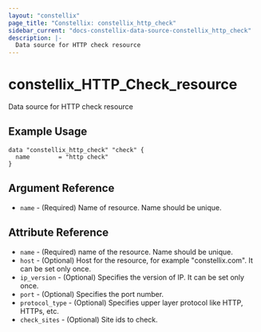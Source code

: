 ```yaml
---
layout: "constellix"
page_title: "Constellix: constellix_http_check"
sidebar_current: "docs-constellix-data-source-constellix_http_check"
description: |-
  Data source for HTTP check resource
---
```


# constellix_HTTP_Check_resource #
Data source for HTTP check resource

## Example Usage ##

```hcl
data "constellix_http_check" "check" {
  name        = "http check"
}

```

## Argument Reference ##
* `name` - (Required) Name of resource. Name should be unique.

## Attribute Reference ##
* `name` - (Required) name of the resource. Name should be unique.
* `host` - (Optional) Host for the resource, for example "constellix.com". It can be set only once.
* `ip_version` - (Optional) Specifies the version of IP. It can be set only once.
* `port` - (Optional) Specifies the port number.
* `protocol_type` - (Optional) Specifies upper layer protocol like HTTP, HTTPs, etc.
* `check_sites` - (Optional) Site ids to check.